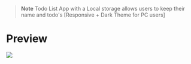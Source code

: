 > **Note** Todo List App with a Local storage allows users to keep their name and todo's [Responsive + Dark Theme for PC users]

<h1>Preview</h1> 
<img src="https://user-images.githubusercontent.com/109925130/188619350-1cc41872-8ffa-42af-a6d9-972fbee0b837.gif"></img>
